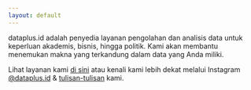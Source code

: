 ```yaml
---
layout: default
---
```


<div class="lead pretty-links">
dataplus.id adalah penyedia layanan pengolahan dan analisis data untuk keperluan akademis, bisnis, hingga politik. Kami akan membantu menemukan makna yang terkandung dalam data yang Anda miliki.
  
Lihat layanan kami [di sini](/services) atau kenali kami lebih dekat melalui Instagram [@dataplus.id](https://instagram.com/dataplus.id) & [tulisan-tulisan](/articles) kami.
</div>
